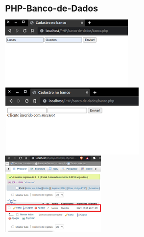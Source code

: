 # PHP-Banco-de-Dados

<div class="box">
<img src="https://github.com/lukebarbosa/PHP-Banco-de-Dados/blob/main/img/inserindo.png" alt="inserindo dados" height="220px">
<img src="https://github.com/lukebarbosa/PHP-Banco-de-Dados/blob/main/img/enviado.png" alt="dados enviados" height="220px">
<img src="https://github.com/lukebarbosa/PHP-Banco-de-Dados/blob/main/img/banco-de-dados.png" alt="dados no banco de dados" height="250px">
</div>
